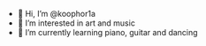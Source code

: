 - 👋 Hi, I’m @koophor1a
- 👀 I’m interested in art and music 
- 🌱 I’m currently learning piano, guitar and dancing

<!---
koophor1a/koophor1a is a ✨ special ✨ repository because its `README.md` (this file) appears on your GitHub profile.
You can click the Preview link to take a look at your changes.
--->
